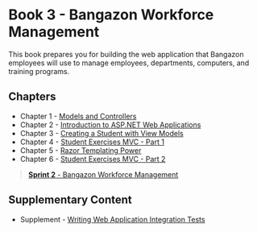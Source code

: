 # Book 3 - Bangazon Workforce Management

This book prepares you for building the web application that Bangazon employees will use to manage employees, departments, computers, and training programs.

## Chapters

* Chapter 1 - [Models and Controllers](./chapters/MODELS_CONTROLLERS.md)
* Chapter 2 - [Introduction to ASP.NET Web Applications](./chapters/ASPNET_INTRO.md)
* Chapter 3 - [Creating a Student with View Models](./chapters/VIEWMODELS.md)
* Chapter 4 - [Student Exercises MVC - Part 1](./chapters/STUDENT_EXERCISES_WEBAPP.md)
* Chapter 5 - [Razor Templating Power](./chapters/RAZOR_FEATURES.md)
* Chapter 6 - [Student Exercises MVC - Part 2](./chapters/STUDENT_EXERCISES_MULTISELECT.md)

> [__Sprint 2__ - Bangazon Workforce Management](./chapters/GROUP_PROJECT.md)

## Supplementary Content

* Supplement - [Writing Web Application Integration Tests](./chapters/XUNIT_INTRO.md)
